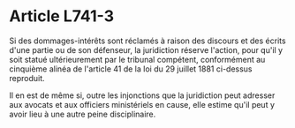 # Article L741-3

Si des dommages-intérêts sont réclamés à raison des discours et des écrits d'une partie ou de son défenseur, la juridiction réserve l'action, pour qu'il y soit statué ultérieurement par le tribunal compétent, conformément au cinquième alinéa de l'article 41 de la loi du 29 juillet 1881 ci-dessus reproduit.

Il en est de même si, outre les injonctions que la juridiction peut adresser aux avocats et aux officiers ministériels en cause, elle estime qu'il peut y avoir lieu à une autre peine disciplinaire.
